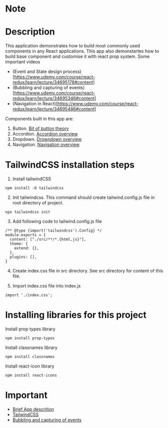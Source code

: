 # Note

# Description
This application demonstrates how to build most commonly used components in any React applications. This app also demonstartes how to build base component and customise it with react prop system.
Some important videos
- (Event and State design process)[https://www.udemy.com/course/react-redux/learn/lecture/34695178#content]
- (Bubbling and capturing of events)[https://www.udemy.com/course/react-redux/learn/lecture/34695346#content]
- (Navigation in React)[https://www.udemy.com/course/react-redux/learn/lecture/34695486#content]

Components built in this app are:
1. Button. [Bit of button theory](https://www.udemy.com/course/react-redux/learn/lecture/34694972#content)
2. Accordion. [Accordion overview](https://www.udemy.com/course/react-redux/learn/lecture/34695162#content)
3. Dropdown. [Drowndown overview](https://www.udemy.com/course/react-redux/learn/lecture/34695264#content)
4. Navigation. [Navigation overview](https://www.udemy.com/course/react-redux/learn/lecture/34695480#content)

# TailwindCSS installation steps
1. Install tailwindCSS
```
npm install -D tailwindcss
```

2. Init tailwindcss. This command should create tailwind.config.js file in root directory of project.
```
npx tailwindcss init
```

3. Add following code to tailwind.config.js file
```
/** @type {import('tailwindcss').Config} */
module.exports = {
  content: ["./src/**/*.{html,js}"],
  theme: {
    extend: {},
  },
  plugins: [],
}
```

4. Create index.css file in src directory. See src directory for content of this file.

5. Import index.css file into index.js
```
import './index.css';
``` 


# Installing libraries for this project
Install prop types library
```
npm install prop-types
```

Install classnames library
```
npm install classnames
```

Install react-icon library
```
npm install react-icons
```

# Important
- [Brief App descrition](https://www.udemy.com/course/react-redux/learn/lecture/34694954#content)
- [TailwindCSS](https://tailwindcss.com/docs/installation)
- [Bubbling and capturing of events](https://javascript.info/bubbling-and-capturing)